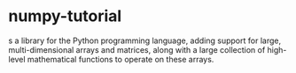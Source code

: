 # numpy-tutorial
s a library for the Python programming language, adding support for large, multi-dimensional arrays and matrices, along with a large collection of high-level mathematical functions to operate on these arrays.
